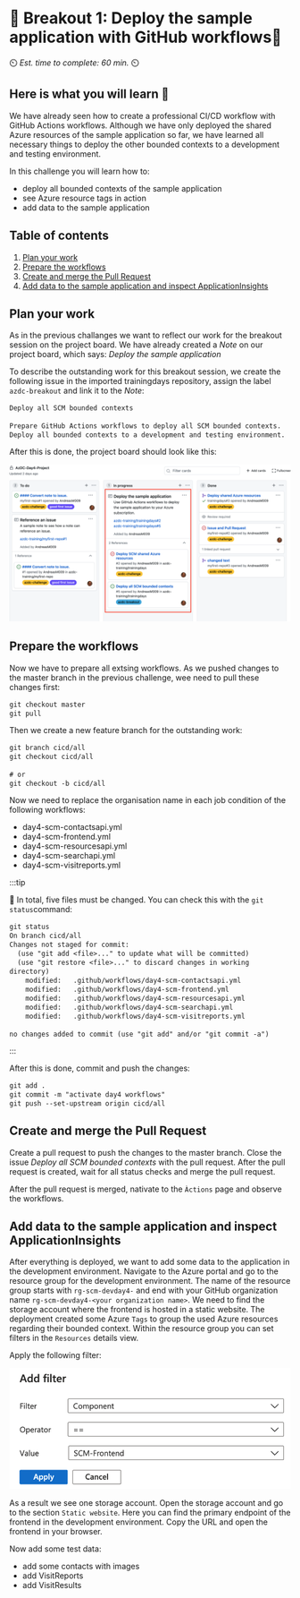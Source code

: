 # 💎 Breakout 1:  Deploy the sample application with GitHub workflows💎

⏲️ *Est. time to complete: 60 min.* ⏲️

## Here is what you will learn 🎯

We have already seen how to create a professional CI/CD workflow with GitHub Actions workflows. Although we have only deployed the shared Azure resources of the sample application so far, we have learned all necessary things to deploy the other bounded contexts to a development and testing environment. 

In this challenge you will learn how to:

- deploy all bounded contexts of the sample application
- see Azure resource tags in action
- add data to the sample application

## Table of contents

1. [Plan your work](#plan-your-work)
2. [Prepare the workflows](#prepare-the-workflows)
3. [Create and merge the Pull Request](#create-and-merge-the-pull-request)
4. [Add data to the sample application and inspect ApplicationInsights](#add-data-to-the-sample-application-and-inspect-applicationinsights)

## Plan your work

As in the previous challanges we want to reflect our work for the breakout session on the project board.
We have already created a _Note_ on our project board, which says:
_Deploy the sample application_

To describe the outstanding work for this breakout session, we create the following issue in the imported trainingdays repository, assign the label `azdc-breakout` and link it to the _Note_:

```text
Deploy all SCM bounded contexts

Prepare GitHub Actions workflows to deploy all SCM bounded contexts.
Deploy all bounded contexts to a development and testing environment.
```

After this is done, the project board should look like this:

![GitHub board overview 07](./images/gh-board-overview-07.png)

## Prepare the workflows 

Now we have to prepare all extsing workflows. As we pushed changes to the master branch in the previous challenge, wee need to pull these changes first:

```shell
git checkout master
git pull
```

Then we create a new feature branch for the outstanding work:

```shell
git branch cicd/all
git checkout cicd/all

# or
git checkout -b cicd/all
```

Now we need to replace the organisation name in each job condition of the following workflows:

- day4-scm-contactsapi.yml
- day4-scm-frontend.yml
- day4-scm-resourcesapi.yml
- day4-scm-searchapi.yml
- day4-scm-visitreports.yml

:::tip

📝 In total, five files must be changed. You can check this with the `git status`command:

```shell
git status
On branch cicd/all
Changes not staged for commit:
  (use "git add <file>..." to update what will be committed)
  (use "git restore <file>..." to discard changes in working directory)
	modified:   .github/workflows/day4-scm-contactsapi.yml
	modified:   .github/workflows/day4-scm-frontend.yml
	modified:   .github/workflows/day4-scm-resourcesapi.yml
	modified:   .github/workflows/day4-scm-searchapi.yml
	modified:   .github/workflows/day4-scm-visitreports.yml

no changes added to commit (use "git add" and/or "git commit -a")
```
:::

After this is done, commit and push the changes:

```shell
git add .
git commit -m "activate day4 workflows"
git push --set-upstream origin cicd/all
```

## Create and merge the Pull Request

Create a pull request to push the changes to the master branch. Close the issue _Deploy all SCM bounded contexts_ with the pull request.
After the pull request is created, wait for all status checks and merge the pull request.

After the pull request is merged, nativate to the `Àctions` page and observe the workflows.

## Add data to the sample application and inspect ApplicationInsights

After everything is deployed, we want to add some data to the application in the development environment. Navigate to the Azure portal and go to the resource group for the development environment. The name of the resource group starts with `rg-scm-devday4-` and end with your GitHub organization name `rg-scm-devday4-<your organization name>`. We need to find the storage account where the frontend is hosted in a static website. The deployment created some Azure `Tags` to group the used Azure resources regarding their bounded context. Within the resource group you can set filters in the `Resources` details view. 

Apply the following filter:

![Azure resource group filter](./images/az-frontend-tag-filter.png)

As a result we see one storage account. Open the storage account and go to the section `Static website`. Here you can find the primary endpoint of the frontend in the development environment. Copy the URL and open the frontend in your browser.

Now add some test data: 
- add some contacts with images
- add VisitReports
- add VisitResults